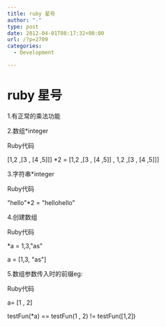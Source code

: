 ```yaml
---
title: ruby 星号
author: "-"
type: post
date: 2012-04-01T08:17:32+00:00
url: /?p=2709
categories:
  - Development

---
```

# ruby 星号
1.有正常的乘法功能

2.数组*integer

Ruby代码
  
[1,2 ,[3 , [4 ,5]]] *2 = [1,2 ,[3 , [4 ,5]] , 1,2 ,[3 , [4 ,5]]]

3.字符串*integer

Ruby代码
  
"hello"*2 = "hellohello"

4.创建数组
  
Ruby代码
  
*a = 1,3,"as"
  
a = [1,3, "as"]

5.数组参数传入时的前缀eg:
  
Ruby代码
  
a= [1 , 2]
  
testFun(*a) == testFun(1 , 2) != testFun([1,2])